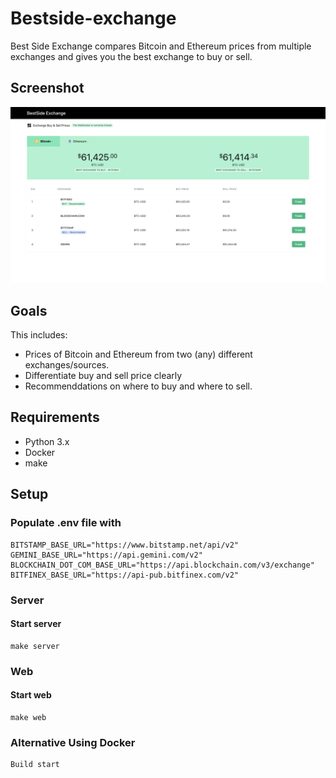 # Bestside-exchange

Best Side Exchange compares Bitcoin and Ethereum prices from multiple exchanges and gives you the best exchange to buy or sell.



## Screenshot
![Service FLow diagram](/docs/app-screenshot.png)

## Goals

This includes:

- Prices of Bitcoin and Ethereum from two (any) different exchanges/sources.
- Differentiate buy and sell price clearly
- Recommenddations on where to buy and where to sell.

## Requirements

- Python 3.x
- Docker
- make

## Setup

### Populate .env file with

```
BITSTAMP_BASE_URL="https://www.bitstamp.net/api/v2"
GEMINI_BASE_URL="https://api.gemini.com/v2"
BLOCKCHAIN_DOT_COM_BASE_URL="https://api.blockchain.com/v3/exchange"
BITFINEX_BASE_URL="https://api-pub.bitfinex.com/v2"
```

### Server

#### Start server

```
make server
```

### Web

#### Start web

```
make web
```

### Alternative Using Docker

```
Build start
```
